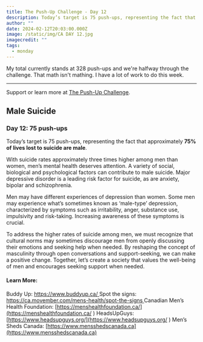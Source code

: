 ```yaml
---
title: The Push-Up Challenge - Day 12
description: Today’s target is 75 push-ups, representing the fact that approximately 75% of lives lost to suicide are male.
author: ""
date: 2024-02-12T20:03:00.000Z
image: /static/img/CA DAY 12.jpg
imagecredit: ""
tags:
  - monday
---
```

My total currently stands at 328 push-ups and we're halfway through the challenge. That math isn't mathing. I have a lot of work to do this week.
***
Support or learn more at [The Push-Up Challenge](https://www.thepushupchallenge.ca/fundraiser/peterrandazzo/the-push-up-challenge).

## Male Suicide
### Day 12: 75 push-ups

Today’s target is 75 push-ups, representing the fact that approximately **75% of lives lost to suicide are male**.

With suicide rates approximately three times higher among men than women, men’s mental health deserves attention. A variety of social, biological and psychological factors can contribute to male suicide. Major depressive disorder is a leading risk factor for suicide, as are anxiety, bipolar and schizophrenia.

Men may have different experiences of depression than women. Some men may experience what’s sometimes known as ‘male-type’ depression, characterized by symptoms such as irritability, anger, substance use, impulsivity and risk-taking. Increasing awareness of these symptoms is crucial.

To address the higher rates of suicide among men, we must recognize that cultural norms may sometimes discourage men from openly discussing their emotions and seeking help when needed. By reshaping the concept of masculinity through open conversations and support-seeking, we can make a positive change. Together, let’s create a society that values the well-being of men and encourages seeking support when needed.

#### Learn More:

Buddy Up: [https://www.buddyup.ca/ ](https://www.buddyup.ca/ )
Spot the signs: [https://ca.movember.com/mens-health/spot-the-signs ](https://ca.movember.com/mens-health/spot-the-signs )
Canadian Men’s Health Foundation: [https://menshealthfoundation.ca/](https://menshealthfoundation.ca/ )
HeadsUpGuys: [https://www.headsupguys.org/](https://www.headsupguys.org/ )
Men’s Sheds Canada: [https://www.mensshedscanada.ca](https://www.mensshedscanada.ca)
